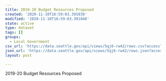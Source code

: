 ```yaml
---
title: 2019-20 Budget Resources Proposed
created: '2020-11-10T16:59:03.391038'
modified: '2020-11-10T16:59:03.391048'
state: active
type: dataset
tags: []
groups:
  - Local Government
csv_url: 'https://data.seattle.gov/api/views/5qj6-rw42/rows.csv?accessType=DOWNLOAD'
json_url: 'https://data.seattle.gov/api/views/5qj6-rw42/rows.json?accessType=DOWNLOAD'
layout: post

---
```

2019-20 Budget Resources Proposed
